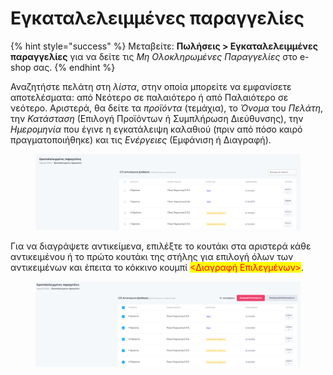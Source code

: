 # Εγκαταλελειμμένες παραγγελίες

{% hint style="success" %}
Μεταβείτε: **Πωλήσεις > Εγκαταλελειμμένες παραγγελίες** για να δείτε τις _Μη Ολοκληρωμένες Παραγγελίες_ στο e-shop σας.
{% endhint %}

Αναζητήστε πελάτη στη _λίστα_, στην οποία μπορείτε να εμφανίσετε αποτελέσματα: από Νεότερο σε παλαιότερο ή από Παλαιότερο σε νεότερο. Αριστερά, θα δείτε τα _προϊόντα_ (τεμάχια), το _Όνομα_ του _Πελάτη_, την _Κατάσταση_ (Επιλογή Προϊόντων ή Συμπλήρωση Διεύθυνσης), την _Ημερομηνία_ που έγινε η εγκατάλειψη καλαθιού (πριν από πόσο καιρό πραγματοποιήθηκε) και τις _Ενέργειες_ (Εμφάνιση ή Διαγραφή).&#x20;

<figure><img src="../.gitbook/assets/ScreenHunter 376.png" alt=""><figcaption></figcaption></figure>

Για να διαγράψετε αντικείμενα, επιλέξτε το κουτάκι στα αριστερά κάθε αντικειμένου ή το πρώτο κουτάκι της στήλης για επιλογή όλων των αντικειμένων και έπειτα το κόκκινο κουμπί <mark style="color:red;"><Διαγραφή Επιλεγμένων></mark>.

<figure><img src="../.gitbook/assets/ScreenHunter 377.png" alt=""><figcaption></figcaption></figure>
